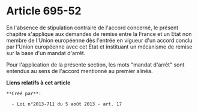 # Article 695-52

En l'absence de stipulation contraire de l'accord concerné, le présent chapitre s'applique aux demandes de remise entre la
France et un Etat non membre de l'Union européenne dès l'entrée en vigueur d'un accord conclu par l'Union européenne avec cet
Etat et instituant un mécanisme de remise sur la base d'un mandat d'arrêt. 

Pour l'application de la présente section, les mots "mandat d'arrêt" sont entendus au sens de l'accord mentionné au premier
alinéa.

**Liens relatifs à cet article**

	**Créé par**:

	  - Loi n°2013-711 du 5 août 2013 - art. 17
